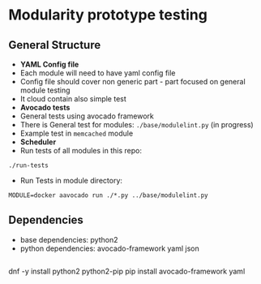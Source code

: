 # Modularity prototype testing

## General Structure
 * __YAML Config file__
  * Each module will need to have yaml config file
  * Config file should cover non generic part - part focused on general module testing
  * It cloud contain also simple test 
 * __Avocado tests__
  * General tests using avocado framework
  * There is General test for modules: `./base/modulelint.py` (in progress)
  * Example test in `memcached` module
 * __Scheduler__
  * Run tests of all modules in this repo:
   ```
./run-tests
```
  * Run Tests in module directory:
   ```
MODULE=docker aavocado run ./*.py ../base/modulelint.py
```


## Dependencies 
 * base dependencies: python2
 * python dependencies: avocado-framework yaml json
   ```
dnf -y install python2 python2-pip
pip install avocado-framework yaml
```


